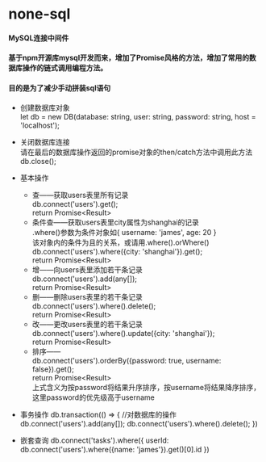 # none-sql
#### MySQL连接中间件
#### 基于npm开源库mysql开发而来，增加了Promise风格的方法，增加了常用的数据库操作的链式调用编程方法。
#### 目的是为了减少手动拼装sql语句

* 创建数据库对象  
let db = new DB(database: string, user: string, password: string, host = 'localhost');


* 关闭数据库连接  
  请在最后的数据库操作返回的promise对象的then/catch方法中调用此方法  
db.close();

* 基本操作  
  * 查——获取users表里所有记录  
  db.connect('users').get();  
  return Promise\<Result\> 
  * 条件查——获取users表里city属性为shanghai的记录   
  .where()参数为条件对象如{ username: 'james', age: 20 }  
  该对象内的条件为且的关系，或请用.where().orWhere()    
  db.connect('users').where({city: 'shanghai'}).get();  
  return Promise\<Result\> 
  * 增——向users表里添加若干条记录  
  db.connect('users').add(any[]);  
  return Promise\<Result\>                    
  * 删——删除users表里的若干条记录  
  db.connect('users').where().delete();  
  return Promise\<Result\>                  
  * 改——更改users表里的若干条记录  
  db.connect('users').where().update({city: 'shanghai'});  
  return Promise\<Result\> 
  * 排序——  
  db.connect('users').orderBy({password: true, username: false}).get();  
  return Promise\<Result\>  
  上式含义为按password将结果升序排序，按username将结果降序排序，这里password的优先级高于username

* 事务操作
db.transaction(() => {
    //对数据库的操作
    db.connect('users').add(any[]);
    db.connect('users').where().delete();
})

* 嵌套查询
db.connect('tasks').where({
    userId: db.connect('users').where({name: 'james'}).get()[0].id
})


